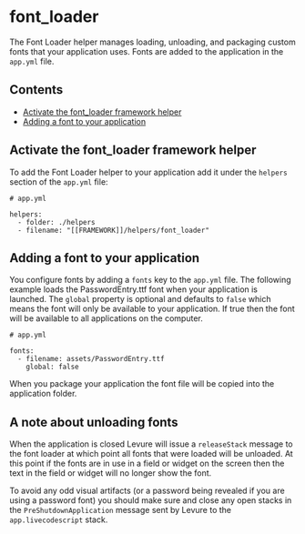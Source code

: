 # font_loader

The Font Loader helper manages loading, unloading, and packaging custom fonts that your application uses. Fonts are added to the application in the `app.yml` file.

## Contents

* [Activate the font_loader framework helper](#activate-the-font_loader-framework-helper)
* [Adding a font to your application](#adding-a-font-to-your-application)

## Activate the font_loader framework helper

To add the Font Loader helper to your application add it under the `helpers` section of the `app.yml` file:

```
# app.yml

helpers:
  - folder: ./helpers
  - filename: "[[FRAMEWORK]]/helpers/font_loader"
```

## Adding a font to your application

You configure fonts by adding a `fonts` key to the `app.yml` file. The following example loads the PasswordEntry.ttf font when your application is launched. The `global` property is optional and defaults to `false` which means the font will only be available to your application. If true then the font will be available to all applications on the computer.

```
# app.yml

fonts:
  - filename: assets/PasswordEntry.ttf
    global: false
```

When you package your application the font file will be copied into the application folder.

## A note about unloading fonts

When the application is closed Levure will issue a `releaseStack` message to the font loader at which point all fonts that were loaded will be unloaded. At this point if the fonts are in use in a field or widget on the screen then the text in the field or widget will no longer show the font. 

To avoid any odd visual artifacts (or a password being revealed if you are using a password font) you should make sure and close any open stacks in the `PreShutdownApplication` message sent by Levure to the `app.livecodescript` stack.

